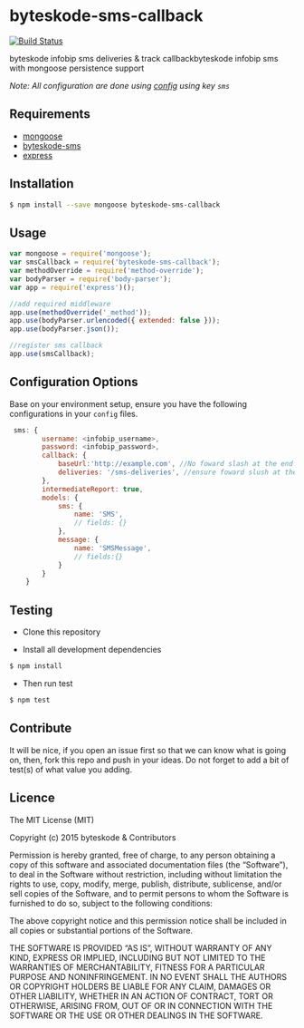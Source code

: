 byteskode-sms-callback
=====================

[![Build Status](https://travis-ci.org/byteskode/byteskode-sms-callback.svg?branch=master)](https://travis-ci.org/byteskode/byteskode-sms-callback)

byteskode infobip sms deliveries & track callbackbyteskode infobip sms with mongoose persistence support

*Note: All configuration are done using [config](https://github.com/lorenwest/node-config) using key `sms`*

## Requirements
- [mongoose](https://github.com/Automattic/mongoose)
- [byteskode-sms](https://github.com/byteskode/byteskode-sms)
- [express](https://github.com/expressjs/express)

## Installation
```sh
$ npm install --save mongoose byteskode-sms-callback
```

## Usage

```javascript
var mongoose = require('mongoose');
var smsCallback = require('byteskode-sms-callback');
var methodOverride = require('method-override');
var bodyParser = require('body-parser');
var app = require('express')();

//add required middleware
app.use(methodOverride('_method'));
app.use(bodyParser.urlencoded({ extended: false }));
app.use(bodyParser.json());

//register sms callback
app.use(smsCallback);

```

## Configuration Options
Base on your environment setup, ensure you have the following configurations in your `config` files.

```js
 sms: {
        username: <infobip_username>,
        password: <infobip_password>,
        callback: {
            baseUrl:'http://example.com', //No foward slash at the end
            deliveries: '/sms-deliveries', //ensure foward slush at the begin
        },
        intermediateReport: true,
        models: {
            sms: {
                name: 'SMS',
                // fields: {}
            },
            message: {
                name: 'SMSMessage',
                // fields:{}
            }
        }
    }
```

## Testing
* Clone this repository

* Install all development dependencies
```sh
$ npm install
```

* Then run test
```sh
$ npm test
```

## Contribute
It will be nice, if you open an issue first so that we can know what is going on, then, fork this repo and push in your ideas. Do not forget to add a bit of test(s) of what value you adding.


## Licence
The MIT License (MIT)

Copyright (c) 2015 byteskode & Contributors

Permission is hereby granted, free of charge, to any person obtaining a copy of this software and associated documentation files (the “Software”), to deal in the Software without restriction, including without limitation the rights to use, copy, modify, merge, publish, distribute, sublicense, and/or sell copies of the Software, and to permit persons to whom the Software is furnished to do so, subject to the following conditions:

The above copyright notice and this permission notice shall be included in all copies or substantial portions of the Software.

THE SOFTWARE IS PROVIDED “AS IS”, WITHOUT WARRANTY OF ANY KIND, EXPRESS OR IMPLIED, INCLUDING BUT NOT LIMITED TO THE WARRANTIES OF MERCHANTABILITY, FITNESS FOR A PARTICULAR PURPOSE AND NONINFRINGEMENT. IN NO EVENT SHALL THE AUTHORS OR COPYRIGHT HOLDERS BE LIABLE FOR ANY CLAIM, DAMAGES OR OTHER LIABILITY, WHETHER IN AN ACTION OF CONTRACT, TORT OR OTHERWISE, ARISING FROM, OUT OF OR IN CONNECTION WITH THE SOFTWARE OR THE USE OR OTHER DEALINGS IN THE SOFTWARE. 